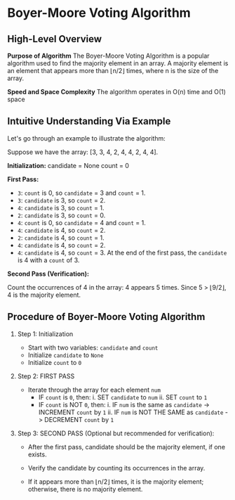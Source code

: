 # Boyer-Moore Voting Algorithm

## High-Level Overview
**Purpose of Algorithm**
The Boyer-Moore Voting Algorithm is a popular algorithm used to find the majority element in an array. 
A majority element is an element that appears more than ⌊n/2⌋ times, where n is the size of the array. 


**Speed and Space Complexity**
The algorithm operates in O(n) time and O(1) space

## Intuitive Understanding Via Example
Let's go through an example to illustrate the algorithm:

Suppose we have the array: [3, 3, 4, 2, 4, 4, 2, 4, 4].

**Initialization:**
candidate = None
count = 0

**First Pass:**
- `3`: `count` is 0, so `candidate` = 3 and `count` = 1.
- `3`: `candidate` is 3, so `count` = 2.
- `4`: `candidate` is 3, so `count` = 1.
- `2`: `candidate` is 3, so `count` = 0.
- `4`: `count` is 0, so `candidate` = 4 and `count` = 1.
- `4`: `candidate` is 4, so `count` = 2.
- `2`: `candidate` is 4, so `count` = 1.
- `4`: `candidate` is 4, so `count` = 2.
- `4`: `candidate` is 4, so `count` = 3.
At the end of the first pass, the `candidate` is 4 with a `count` of 3.

**Second Pass (Verification):**

Count the occurrences of 4 in the array: 4 appears 5 times.
Since 5 > ⌊9/2⌋, 4 is the majority element.

## Procedure of Boyer-Moore Voting Algorithm
1. Step 1: Initialization
    - Start with two variables: `candidate` and `count`
    - Initialize `candidate` to `None`
    - Initialize `count` to `0`

2. Step 2: FIRST PASS
    - Iterate through the array for each element `num`
        - IF `count` is `0`, then:
            i. SET `candidate` to `num` 
            ii. SET `count` to `1`
        - IF `count` is NOT `0`, then:
            i. IF `num` is the same as `candidate` -> INCREMENT `count` by `1`
            ii. IF `num` is NOT THE SAME as `candidate` -> DECREMENT `count` by `1`

3. Step 3: SECOND PASS (Optional but recommended for verification):
    - After the first pass, candidate should be the majority element, if one exists.

    - Verify the candidate by counting its occurrences in the array. 
     - If it appears more than ⌊n/2⌋ times, it is the majority element; otherwise, there is no majority element.










































































































































